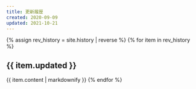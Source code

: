 ```yaml
---
title: 更新履歴
created: 2020-09-09
updated: 2021-10-21
---
```

{% assign rev_history = site.history | reverse %}
{% for item in rev_history %}
## <a name="{{ item.updated }}">{{ item.updated }}</a>
{{ item.content | markdownify }}
{% endfor %}
